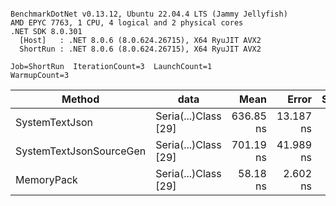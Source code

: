 ```

BenchmarkDotNet v0.13.12, Ubuntu 22.04.4 LTS (Jammy Jellyfish)
AMD EPYC 7763, 1 CPU, 4 logical and 2 physical cores
.NET SDK 8.0.301
  [Host]   : .NET 8.0.6 (8.0.624.26715), X64 RyuJIT AVX2
  ShortRun : .NET 8.0.6 (8.0.624.26715), X64 RyuJIT AVX2

Job=ShortRun  IterationCount=3  LaunchCount=1  
WarmupCount=3  

```
| Method                  | data                 | Mean      | Error     | StdDev   | Min       | Max       | Gen0   | Allocated |
|------------------------ |--------------------- |----------:|----------:|---------:|----------:|----------:|-------:|----------:|
| SystemTextJson          | Seria(...)Class [29] | 636.85 ns | 13.187 ns | 0.723 ns | 636.28 ns | 637.67 ns | 0.0038 |     392 B |
| SystemTextJsonSourceGen | Seria(...)Class [29] | 701.19 ns | 41.989 ns | 2.302 ns | 699.58 ns | 703.82 ns | 0.0048 |     464 B |
| MemoryPack              | Seria(...)Class [29] |  58.18 ns |  2.602 ns | 0.143 ns |  58.09 ns |  58.34 ns | 0.0014 |     120 B |
